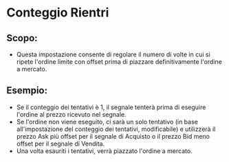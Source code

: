 # **Conteggio Rientri**

## Scopo:

- Questa impostazione consente di regolare il numero di volte in cui si ripete l'ordine limite con offset prima di piazzare definitivamente l'ordine a mercato.

## Esempio:

- Se il conteggio dei tentativi è 1, il segnale tenterà prima di eseguire l'ordine al prezzo ricevuto nel segnale.
- Se l'ordine non viene eseguito, ci sarà un solo tentativo (in base all'impostazione del conteggio dei tentativi, modificabile) e utilizzerà il prezzo Ask più offset per il segnale di Acquisto o il prezzo Bid meno offset per il segnale di Vendita.
- Una volta esauriti i tentativi, verrà piazzato l'ordine a mercato.